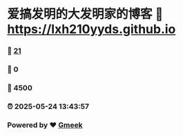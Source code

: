 # 爱搞发明的大发明家的博客 :link: https://lxh210yyds.github.io 
### :page_facing_up: [21](https://lxh210yyds.github.io/tag.html) 
### :speech_balloon: 0 
### :hibiscus: 4500 
### :alarm_clock: 2025-05-24 13:43:57 
### Powered by :heart: [Gmeek](https://github.com/Meekdai/Gmeek)
